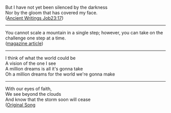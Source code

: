 But I have not yet been silenced by the darkness<br>
Nor by the gloom that has covered my face. <br>(<a href="https://www.jw.org/en/library/bible/nwt/books/job/23/#v180230175">Ancient Writings Job23:17</a>)
<hr>
You cannot scale a mountain in a single step; however, you can take on the challenge one step at a time. <br>(<a href="https://wol.jw.org/en/wol/d/r1/lp-e/102014125">magazine article</a>)
<hr>

I think of what the world could be <br>
A vision of the one I see <br>
A million dreams is all it's gonna take <br>
Oh a million dreams for the world we're gonna make <br>
<hr>

With our eyes of faith, <br>
We see beyond the clouds <br>
And know that the storm soon will cease <br>
(<a href="https://www.jw.org/en/library/music-songs/original-songs/peace-at-last-2022-convention-song/">Original Song</a>
